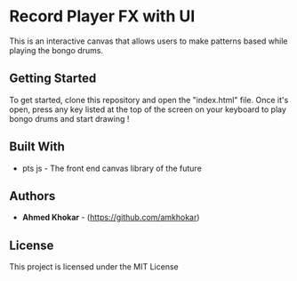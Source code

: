 # Record Player FX with UI

This is an interactive canvas that allows users to make patterns based while playing the bongo drums.

## Getting Started

To get started, clone this repository and open the "index.html" file. Once it's open, press any key listed at the top of the screen on your keyboard to play bongo drums and start drawing !

## Built With

- pts js - The front end canvas library of the future

## Authors

- **Ahmed Khokar** - (https://github.com/amkhokar)

## License

This project is licensed under the MIT License
